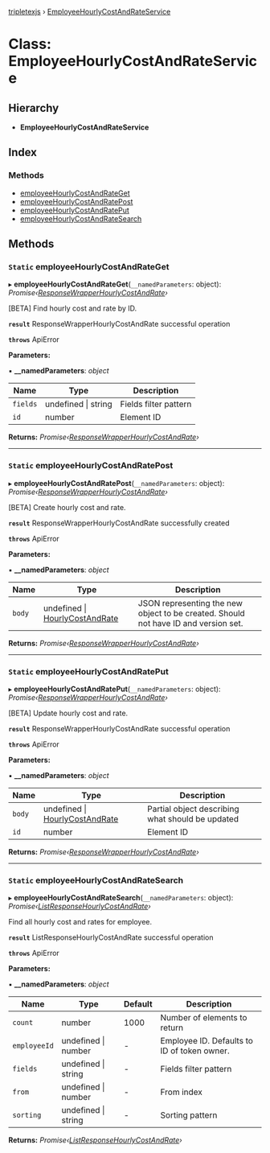 [tripletexjs](../README.md) › [EmployeeHourlyCostAndRateService](employeehourlycostandrateservice.md)

# Class: EmployeeHourlyCostAndRateService

## Hierarchy

* **EmployeeHourlyCostAndRateService**

## Index

### Methods

* [employeeHourlyCostAndRateGet](employeehourlycostandrateservice.md#static-employeehourlycostandrateget)
* [employeeHourlyCostAndRatePost](employeehourlycostandrateservice.md#static-employeehourlycostandratepost)
* [employeeHourlyCostAndRatePut](employeehourlycostandrateservice.md#static-employeehourlycostandrateput)
* [employeeHourlyCostAndRateSearch](employeehourlycostandrateservice.md#static-employeehourlycostandratesearch)

## Methods

### `Static` employeeHourlyCostAndRateGet

▸ **employeeHourlyCostAndRateGet**(`__namedParameters`: object): *Promise‹[ResponseWrapperHourlyCostAndRate](../interfaces/responsewrapperhourlycostandrate.md)›*

[BETA] Find hourly cost and rate by ID.

**`result`** ResponseWrapperHourlyCostAndRate successful operation

**`throws`** ApiError

**Parameters:**

▪ **__namedParameters**: *object*

Name | Type | Description |
------ | ------ | ------ |
`fields` | undefined &#124; string | Fields filter pattern |
`id` | number | Element ID |

**Returns:** *Promise‹[ResponseWrapperHourlyCostAndRate](../interfaces/responsewrapperhourlycostandrate.md)›*

___

### `Static` employeeHourlyCostAndRatePost

▸ **employeeHourlyCostAndRatePost**(`__namedParameters`: object): *Promise‹[ResponseWrapperHourlyCostAndRate](../interfaces/responsewrapperhourlycostandrate.md)›*

[BETA] Create hourly cost and rate.

**`result`** ResponseWrapperHourlyCostAndRate successfully created

**`throws`** ApiError

**Parameters:**

▪ **__namedParameters**: *object*

Name | Type | Description |
------ | ------ | ------ |
`body` | undefined &#124; [HourlyCostAndRate](../interfaces/hourlycostandrate.md) | JSON representing the new object to be created. Should not have ID and version set. |

**Returns:** *Promise‹[ResponseWrapperHourlyCostAndRate](../interfaces/responsewrapperhourlycostandrate.md)›*

___

### `Static` employeeHourlyCostAndRatePut

▸ **employeeHourlyCostAndRatePut**(`__namedParameters`: object): *Promise‹[ResponseWrapperHourlyCostAndRate](../interfaces/responsewrapperhourlycostandrate.md)›*

[BETA] Update hourly cost and rate.

**`result`** ResponseWrapperHourlyCostAndRate successful operation

**`throws`** ApiError

**Parameters:**

▪ **__namedParameters**: *object*

Name | Type | Description |
------ | ------ | ------ |
`body` | undefined &#124; [HourlyCostAndRate](../interfaces/hourlycostandrate.md) | Partial object describing what should be updated |
`id` | number | Element ID |

**Returns:** *Promise‹[ResponseWrapperHourlyCostAndRate](../interfaces/responsewrapperhourlycostandrate.md)›*

___

### `Static` employeeHourlyCostAndRateSearch

▸ **employeeHourlyCostAndRateSearch**(`__namedParameters`: object): *Promise‹[ListResponseHourlyCostAndRate](../interfaces/listresponsehourlycostandrate.md)›*

Find all hourly cost and rates for employee.

**`result`** ListResponseHourlyCostAndRate successful operation

**`throws`** ApiError

**Parameters:**

▪ **__namedParameters**: *object*

Name | Type | Default | Description |
------ | ------ | ------ | ------ |
`count` | number | 1000 | Number of elements to return |
`employeeId` | undefined &#124; number | - | Employee ID. Defaults to ID of token owner. |
`fields` | undefined &#124; string | - | Fields filter pattern |
`from` | undefined &#124; number | - | From index |
`sorting` | undefined &#124; string | - | Sorting pattern |

**Returns:** *Promise‹[ListResponseHourlyCostAndRate](../interfaces/listresponsehourlycostandrate.md)›*

